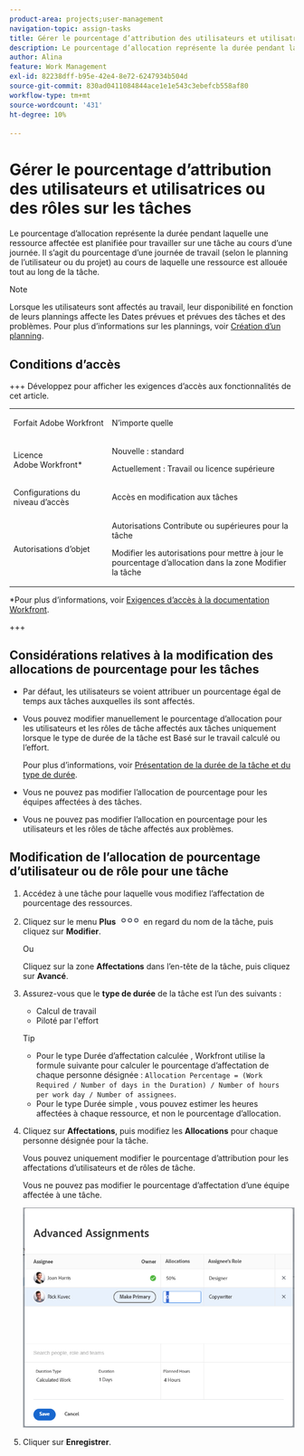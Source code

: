 ```yaml
---
product-area: projects;user-management
navigation-topic: assign-tasks
title: Gérer le pourcentage d’attribution des utilisateurs et utilisatrices ou des rôles sur les tâches
description: Le pourcentage d’allocation représente la durée pendant laquelle une ressource affectée est planifiée pour travailler sur une tâche au cours d’une journée. Il s’agit du pourcentage d’une journée de travail (selon le planning de l’utilisateur ou du projet) au cours de laquelle une ressource est allouée tout au long de la tâche.
author: Alina
feature: Work Management
exl-id: 82238dff-b95e-42e4-8e72-6247934b504d
source-git-commit: 830ad0411084844ace1e1e543c3ebefcb558af80
workflow-type: tm+mt
source-wordcount: '431'
ht-degree: 10%

---
```


# Gérer le pourcentage d’attribution des utilisateurs et utilisatrices ou des rôles sur les tâches

Le pourcentage d’allocation représente la durée pendant laquelle une ressource affectée est planifiée pour travailler sur une tâche au cours d’une journée. Il s’agit du pourcentage d’une journée de travail (selon le planning de l’utilisateur ou du projet) au cours de laquelle une ressource est allouée tout au long de la tâche.

>[!NOTE]
>
>Lorsque les utilisateurs sont affectés au travail, leur disponibilité en fonction de leurs plannings affecte les Dates prévues et prévues des tâches et des problèmes. Pour plus d’informations sur les plannings, voir [Création d’un planning](../../../administration-and-setup/set-up-workfront/configure-timesheets-schedules/create-schedules.md).

## Conditions d’accès

+++ Développez pour afficher les exigences d’accès aux fonctionnalités de cet article.

<table style="table-layout:auto"> 
 <col> 
 <col> 
 <tbody> 
  <tr> 
   <td role="rowheader">Forfait Adobe Workfront</td> 
   <td> <p>N’importe quelle</p> </td> 
  </tr> 
  <tr> 
   <td role="rowheader">Licence Adobe Workfront*</td> 
   <td> <p>Nouvelle : standard</p> 
   <p>Actuellement : Travail ou licence supérieure</p> </td> 
  </tr> 
  <tr> 
   <td role="rowheader">Configurations du niveau d’accès</td> 
   <td> <p>Accès en modification aux tâches</p> </td> 
  </tr> 
  <tr> 
   <td role="rowheader">Autorisations d’objet</td> 
   <td> <p>Autorisations Contribute ou supérieures pour la tâche</p> <p>Modifier les autorisations pour mettre à jour le pourcentage d’allocation dans la zone Modifier la tâche</p>  </td> 
  </tr> 
 </tbody> 
</table>

*Pour plus d’informations, voir [Exigences d’accès à la documentation Workfront](/help/quicksilver/administration-and-setup/add-users/access-levels-and-object-permissions/access-level-requirements-in-documentation.md).

+++

## Considérations relatives à la modification des allocations de pourcentage pour les tâches

* Par défaut, les utilisateurs se voient attribuer un pourcentage égal de temps aux tâches auxquelles ils sont affectés.
* Vous pouvez modifier manuellement le pourcentage d’allocation pour les utilisateurs et les rôles de tâche affectés aux tâches uniquement lorsque le type de durée de la tâche est Basé sur le travail calculé ou l’effort.

  Pour plus d’informations, voir [Présentation de la durée de la tâche et du type de durée](../../../manage-work/tasks/taskdurtn/task-duration-and-duration-type.md).

* Vous ne pouvez pas modifier l’allocation de pourcentage pour les équipes affectées à des tâches.
* Vous ne pouvez pas modifier l’allocation en pourcentage pour les utilisateurs et les rôles de tâche affectés aux problèmes.

## Modification de l’allocation de pourcentage d’utilisateur ou de rôle pour une tâche

1. Accédez à une tâche pour laquelle vous modifiez l’affectation de pourcentage des ressources.
1. Cliquez sur le menu **Plus** ![](assets/qs-more-icon-on-an-object.png) en regard du nom de la tâche, puis cliquez sur **Modifier**.

   Ou

   Cliquez sur la zone **Affectations** dans l’en-tête de la tâche, puis cliquez sur **Avancé**.

1. Assurez-vous que le **type de durée** de la tâche est l’un des suivants :

   * Calcul de travail
   * Piloté par l&#39;effort

   >[!TIP]
   >
   >* Pour le type Durée d’affectation calculée , Workfront utilise la formule suivante pour calculer le pourcentage d’affectation de chaque personne désignée : `Allocation Percentage = (Work Required / Number of days in the Duration) / Number of hours per work day / Number of assignees`.
   >* Pour le type Durée simple , vous pouvez estimer les heures affectées à chaque ressource, et non le pourcentage d’allocation.

1. Cliquez sur **Affectations**, puis modifiez les **Allocations** pour chaque personne désignée pour la tâche.

   Vous pouvez uniquement modifier le pourcentage d’attribution pour les affectations d’utilisateurs et de rôles de tâche.

   Vous ne pouvez pas modifier le pourcentage d’affectation d’une équipe affectée à une tâche.

   ![Modifier le pourcentage d’allocation](assets/advanced-assignments-allocation-percentage.png)

1. Cliquer sur **Enregistrer**.
